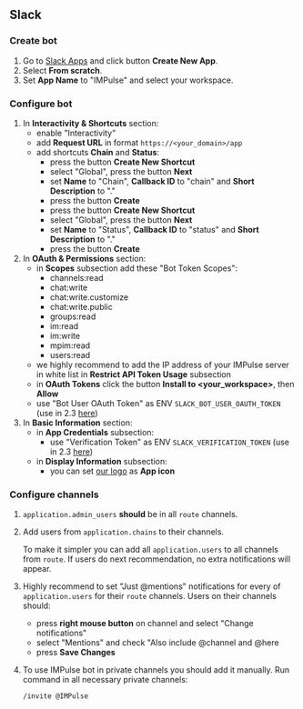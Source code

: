## Slack

### Create bot

1. Go to [Slack Apps](https://api.slack.com/apps) and click button **Create New App**.
2. Select **From scratch**.
3. Set **App Name** to "IMPulse" and select your workspace.

### Configure bot

1. In **Interactivity & Shortcuts** section:
    - enable "Interactivity"
    - add **Request URL** in format `https://<your_domain>/app`
    - add shortcuts **Chain** and **Status**:
        - press the button **Create New Shortcut**
        - select "Global", press the button **Next**
        - set **Name** to "Chain", **Callback ID** to "chain" and **Short Description** to "."
        - press the button **Create**
        - press the button **Create New Shortcut**
        - select "Global", press the button **Next**
        - set **Name** to "Status", **Callback ID** to "status" and **Short Description** to "."
        - press the button **Create**
2. In **OAuth & Permissions** section:
    - in **Scopes** subsection add these "Bot Token Scopes":
        - channels:read
        - chat:write
        - chat:write.customize
        - chat:write.public
        - groups:read
        - im:read
        - im:write
        - mpim:read
        - users:read
    - we highly recommend to add the IP address of your IMPulse server in white list in **Restrict API Token Usage** subsection
    - in **OAuth Tokens** click the button **Install to &lt;your_workspace&gt;**, then **Allow**
    - use "Bot User OAuth Token" as ENV `SLACK_BOT_USER_OAUTH_TOKEN` (use in 2.3 [here](installation.md#23-impulse))
3. In **Basic Information** section:
    - in **App Credentials** subsection:
        - use "Verification Token" as ENV `SLACK_VERIFICATION_TOKEN` (use in 2.3 [here](installation.md#23-impulse))
    - in **Display Information** subsection:
        - you can set [our logo](media/logo.png) as **App icon**

### Configure channels

1. `application.admin_users` **should** be in all `route` channels.
2. Add users from `application.chains` to their channels.

    To make it simpler you can add all `application.users` to all channels from `route`. If users do next recommendation, no extra notifications will appear.

3. Highly recommend to set "Just @mentions" notifications for every of `application.users` for their `route` channels. Users on their channels should:
    - press **right mouse button** on channel and select "Change notifications"
    - select "Mentions" and check "Also include @channel and @here
    - press **Save Changes**

4. To use IMPulse bot in private channels you should add it manually. Run command in all necessary private channels:
    
    ```
    /invite @IMPulse 
    ```
